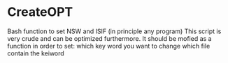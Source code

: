 CreateOPT
=========

Bash function to set NSW and ISIF (in principle any program)
This script is very crude and can be optimized furthermore.
It should be mofied as a function in order to set:
which key word you want to change
which file contain the keiword
